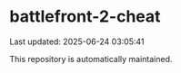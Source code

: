 # battlefront-2-cheat

Last updated: 2025-06-24 03:05:41

This repository is automatically maintained.
